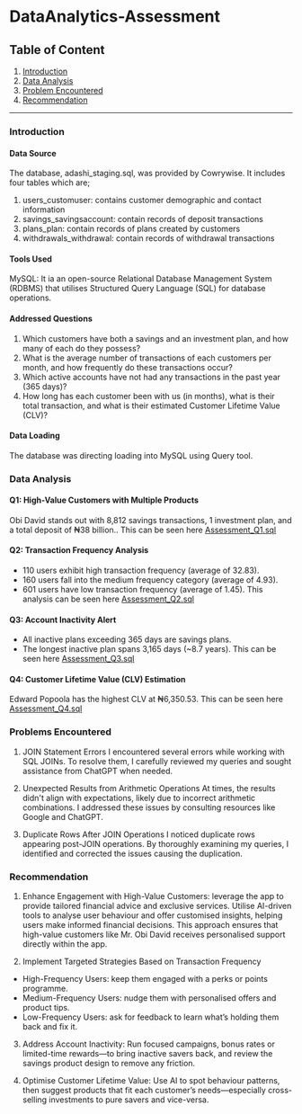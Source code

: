 # DataAnalytics-Assessment

## Table of Content
1. [Introduction](#introduction)
2. [Data Analysis](#data-analysis)
3. [Problem Encountered](#problems-encountered)
3. [Recommendation](#recommendation)

---

### **Introduction**

#### Data Source
The database, adashi_staging.sql, was provided by Cowrywise. It includes four tables which are;
1. users_customuser: contains customer demographic and contact information
2. savings_savingsaccount: contain records of deposit transactions
3. plans_plan: contain records of plans created by customers
4. withdrawals_withdrawal:  contain records of withdrawal transactions

#### Tools Used
MySQL: It ia an open-source Relational Database Management System (RDBMS) that utilises Structured Query Language (SQL) for database operations.

#### Addressed Questions
1. Which customers have both a savings and an investment plan, and how many of each do they possess?
2. What is the average number of transactions of each customers per month, and how frequently do these transactions occur?
3. Which active accounts have not had any transactions in the past year (365 days)?
4. How long has each customer been with us (in months), what is their total transaction, and what is their estimated Customer Lifetime Value (CLV)?

#### Data Loading
The database was directing loading into MySQL using Query tool.

### **Data Analysis**

#### Q1: High-Value Customers with Multiple Products
Obi David stands out with 8,812 savings transactions, 1 investment plan, and a total deposit of ₦38 billion.. This can be seen here [Assessment_Q1.sql](./Assessment_Q1.sql)

#### Q2: Transaction Frequency Analysis
- 110 users exhibit high transaction frequency (average of 32.83).
- 160 users fall into the medium frequency category (average of 4.93).
- 601 users have low transaction frequency (average of 1.45).
This analysis can be seen here [Assessment_Q2.sql](./Assessment_Q2.sql)

#### Q3: Account Inactivity Alert
- All inactive plans exceeding 365 days are savings plans.
- The longest inactive plan spans 3,165 days (~8.7 years). 
This can be seen here [Assessment_Q3.sql](./Assessment_Q3.sql)

#### Q4: Customer Lifetime Value (CLV) Estimation
Edward Popoola has the highest CLV at ₦6,350.53. 
This can be seen here [Assessment_Q4.sql](./Assessment_Q4.sql)

### **Problems Encountered**
1. JOIN Statement Errors
I encountered several errors while working with SQL JOINs. To resolve them, I carefully reviewed my queries and sought assistance from ChatGPT when needed.
2. Unexpected Results from Arithmetic Operations
At times, the results didn't align with expectations, likely due to incorrect arithmetic combinations. I addressed these issues by consulting resources like Google and ChatGPT.

3. Duplicate Rows After JOIN Operations
I noticed duplicate rows appearing post-JOIN operations. By thoroughly examining my queries, I identified and corrected the issues causing the duplication.

### **Recommendation**
1. Enhance Engagement with High-Value Customers: leverage the app to provide tailored financial advice and exclusive services. Utilise AI-driven tools to analyse user behaviour and offer customised insights, helping users make informed financial decisions. This approach ensures that high-value customers like Mr. Obi David receives personalised support directly within the app.

2. Implement Targeted Strategies Based on Transaction Frequency
- High-Frequency Users: keep them engaged with a perks or points programme.
- Medium-Frequency Users: nudge them with personalised offers and product tips.
- Low-Frequency Users: ask for feedback to learn what’s holding them back and fix it.

3. Address Account Inactivity: Run focused campaigns, bonus rates or limited-time rewards—to bring inactive savers back, and review the savings product design to remove any friction.

4. Optimise Customer Lifetime Value: Use AI to spot behaviour patterns, then suggest products that fit each customer’s needs—especially cross-selling investments to pure savers and vice-versa.

